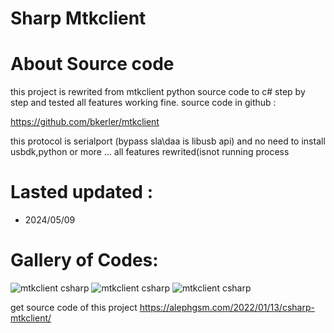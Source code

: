 # Sharp Mtkclient
# About Source code
this project is rewrited from mtkclient python source code to c# step by step and tested all features working fine.
source code in github :

https://github.com/bkerler/mtkclient

this protocol is serialport (bypass sla\daa is libusb api) and no need to install usbdk,python or more … all features rewrited(isnot running process

# Lasted updated :
* 2024/05/09
# Gallery of Codes:
![mtkclient csharp](https://alephgsm.com/wp-content/uploads/2022/01/1.jpg)
![mtkclient csharp](https://alephgsm.com/wp-content/uploads/2022/01/2.jpg)
![mtkclient csharp](https://alephgsm.com/wp-content/uploads/2022/01/3.jpg)

get source code of this project
https://alephgsm.com/2022/01/13/csharp-mtkclient/
